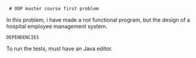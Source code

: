      # OOP master course first problem

In this problem, i have made a not functional program, but the design of a hospital employee management system.


	DEPENDENCIES

To run the tests, must have an Java editor.